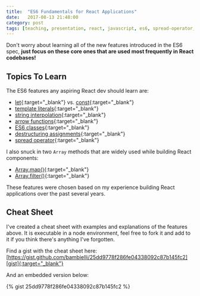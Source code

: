 ```yaml
---
title:  "ES6 Fundamentals for React Applications"
date:   2017-08-13 21:48:00
category: post
tags: [teaching, presentation, react, javascript, es6, spread-operator, destructuring-assignment, let, const, transpile, arrow-functions, template-strings, template-literals, class, functional-programming]
---
```


Don't worry about learning all of the new features introduced in the ES6 spec, **just focus on these core ones that are used most frequently in React codebases!**

## Topics To Learn

The ES6 features any aspiring React dev should learn are:

- [let][let]{:target="_blank"} vs. [const][const]{:target="_blank"}
- [template literals][template]{:target="_blank"}
- [string interpolation][interp]{:target="_blank"}
- [arrow functions][arrow]{:target="_blank"}
- [ES6 classes][classes]{:target="_blank"}
- [destructuring assignments][dest]{:target="_blank"}
- [spread operator][spread]{:target="_blank"}

I also snuck in two `Array` methods that are widely used while building React components:

- [Array.map()][map]{:target="_blank"}
- [Array.filter()][filter]{:target="_blank"}

These features were chosen based on my experience building React applications over the past several years.

## Cheat Sheet

I've created a cheat sheet with examples and explanations of the features above. It is executable in a node environment, feel free to fork it and add to it if you think there's anything I've forgotten.

Find a gist with the cheat sheet here: [https://gist.github.com/bambielli/25dd9778f286fe04338092c87b145fc2][gist]{:target="_blank"}

And an embedded version below:

{% gist 25dd9778f286fe04338092c87b145fc2 %}

[let]: https://developer.mozilla.org/en-US/docs/Web/JavaScript/Reference/Statements/let
[const]: https://developer.mozilla.org/en-US/docs/Web/JavaScript/Reference/Statements/const
[gist]: https://gist.github.com/bambielli/25dd9778f286fe04338092c87b145fc2
[template]: https://developer.mozilla.org/en-US/docs/Web/JavaScript/Reference/Template_literals
[interp]: https://developer.mozilla.org/en-US/docs/Web/JavaScript/Reference/Template_literals#Expression_interpolation
[arrow]: https://developer.mozilla.org/en-US/docs/Web/JavaScript/Reference/Functions/Arrow_functions
[classes]: https://developer.mozilla.org/en-US/docs/Web/JavaScript/Reference/Classes
[dest]: https://developer.mozilla.org/en-US/docs/Web/JavaScript/Reference/Operators/Destructuring_assignment
[spread]: https://developer.mozilla.org/en-US/docs/Web/JavaScript/Reference/Operators/Spread_operator
[map]: https://developer.mozilla.org/en-US/docs/Web/JavaScript/Reference/Global_Objects/Array/map
[filter]: https://developer.mozilla.org/en-US/docs/Web/JavaScript/Reference/Global_Objects/Array/filter
